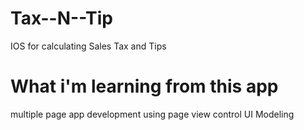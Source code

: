 # Tax--N--Tip
IOS for calculating Sales Tax and Tips

What i'm learning from this app
================================
multiple page app development using page view control
UI Modeling
